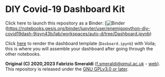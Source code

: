 # DIY Covid-19 Dashboard Kit

Click here to launch this repository as a Binder: [![Binder](https://mybinder.org/badge_logo.svg)(https://notebooks.gesis.org/binder/jupyter/user/enemigopython-diy-covid19dash-9isyn43b/lab/workspaces/auto-d/tree/Dashboard.ipynb)

Click [here](https://mybinder.org/v2/gh/fsmeraldi/diy-covid19dash/main?urlpath=%2Fvoila%2Frender%2FDashboard.ipynb) to render the dashboard template (```Dasboard.ipynb```) with Voila; this is where you will assemble your dashboard after going through the other notebooks.

**Original (C) 2020,2023 Fabrizio Smeraldi** ([f.smeraldi@qmul.ac.uk](mailto:f.smeraldi@qmul.ac.uk) - [web](http://www.eecs.qmul.ac.uk/~fabri/)). This repository is released under the [GNU GPLv3.0 or later](https://www.gnu.org/licenses/).

